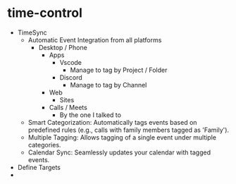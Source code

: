 # time-control
- TimeSync
  - Automatic Event Integration from all platforms
    - Desktop / Phone
      - Apps
        - Vscode
          - Manage to tag by Project / Folder
        - Discord
          - Manage to tag by Channel
      - Web
        - Sites
      - Calls / Meets
        - By the one I talked to
  - Smart Categorization: Automatically tags events based on predefined rules (e.g., calls with family members tagged as 'Family').
  - Multiple Tagging: Allows tagging of a single event under multiple categories.
  - Calendar Sync: Seamlessly updates your calendar with tagged events.
- Define Targets
- 
